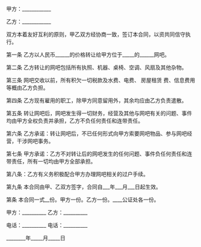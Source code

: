 
 


甲方：____________


乙方：____________


双方本着友好互利的原则，甲乙双方经协商一致，签订本合同，以资共同信守执行。


第一条 乙方以人民币______的价格转让给甲方位于_____的______网吧。


第二条 乙方转让的网吧包括所有执照、机器、桌椅、空调、风扇及其他杂物。


第三条 网吧交收以前，所有积欠一切税款及水费、电费、
房屋租赁
费、信息费用等概由乙方负担。


第四条 乙方现有雇用的职工，除甲方同意留用外，其余均应由乙方负责遣散。


第五条 转让网吧后，网吧发生得一切财务，经营及其他与网吧有关的问题、事件均由甲方全权负责并承担，乙方不负任何责任和连带责任。


第六条 乙方承诺：转让网吧后，不已任何形式向甲方索要网吧物品、参与网吧经营，干涉网吧事务。


第七条 甲方承诺：乙方不对转让后的网吧发生的任何问题、事件负任何责任和连带责任，所有一切均由甲方全部承担。


第八条：乙方有义务积极配合甲方办理网吧相关的过户手续。


第九条 本合同由甲、乙双方签字，合同自___年___月___日起生效。


第条 本合同一式__份。甲方一份。乙方一份。____公证处各一份。


甲方：__________ 乙方：__________


电话：__________ 电话：__________


________年_____月_____日
 


 

 
 
 
 
 
  


  
 

  


  


  
 
 
 
 

